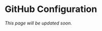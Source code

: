 <!-- This file will not be shown anywhere except as this public repo README. -->

# GitHub Configuration

*This page will be updated soon.*
